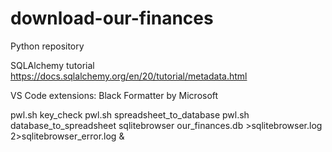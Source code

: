 # download-our-finances
Python repository

SQLAlchemy tutorial
https://docs.sqlalchemy.org/en/20/tutorial/metadata.html

VS Code extensions:
Black Formatter by Microsoft

pwl.sh key_check
pwl.sh spreadsheet_to_database
pwl.sh database_to_spreadsheet
sqlitebrowser our_finances.db >sqlitebrowser.log 2>sqlitebrowser_error.log &
